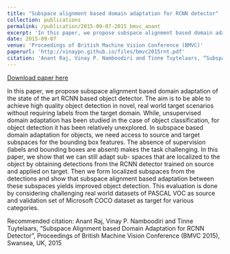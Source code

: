 ```yaml
---
title: "Subspace alignment based domain adaptation for RCNN detector"
collection: publications
permalink: /publication/2015-09-07-2015_bmvc_anant
excerpt: 'In this paper, we propose subspace alignment based domain adaptation of the state of the art RCNN based object detector. The aim is to be able to achieve high quality object detection in novel, real world target scenarios without requiring labels from the target domain. While, unsupervised domain adaptation has been studied in the case of object classification, for object detection it has been relatively unexplored. In subspace based domain adaptation for objects, we need access to source and target subspaces for the bounding box features. The absence of supervision (labels and bounding boxes are absent) makes the task challenging. In this paper, we show that we can still adapt sub- spaces that are localized to the object by obtaining detections from the RCNN detector trained on source and applied on target. Then we form localized subspaces from the detections and show that subspace alignment based adaptation between these subspaces yields improved object detection. This evaluation is done by considering challenging real world datasets of PASCAL VOC as source and validation set of Microsoft COCO dataset as target for various categories.'
date: 2015-09-07
venue: 'Proceedings of British Machine Vision Conference (BMVC)'
paperurl: 'http://vinaypn.github.io/files/bmvc2015rnt.pdf'
citation: 'Anant Raj, Vinay P. Namboodiri and Tinne Tuytelaars, “Subspace Alignment based Domain Adaptation for RCNN Detector”, Proceedings of British Machine Vision Conference (BMVC 2015), Swansea, UK, 2015'
---
```


<a href='http://vinaypn.github.io/files/bmvc2015rnt.pdf'>Download paper here</a>

In this paper, we propose subspace alignment based domain adaptation of the state of the art RCNN based object detector. The aim is to be able to achieve high quality object detection in novel, real world target scenarios without requiring labels from the target domain. While, unsupervised domain adaptation has been studied in the case of object classification, for object detection it has been relatively unexplored. In subspace based domain adaptation for objects, we need access to source and target subspaces for the bounding box features. The absence of supervision (labels and bounding boxes are absent) makes the task challenging. In this paper, we show that we can still adapt sub- spaces that are localized to the object by obtaining detections from the RCNN detector trained on source and applied on target. Then we form localized subspaces from the detections and show that subspace alignment based adaptation between these subspaces yields improved object detection. This evaluation is done by considering challenging real world datasets of PASCAL VOC as source and validation set of Microsoft COCO dataset as target for various categories.

Recommended citation: Anant Raj, Vinay P. Namboodiri and Tinne Tuytelaars, “Subspace Alignment based Domain Adaptation for RCNN Detector”, Proceedings of British Machine Vision Conference (BMVC 2015), Swansea, UK, 2015